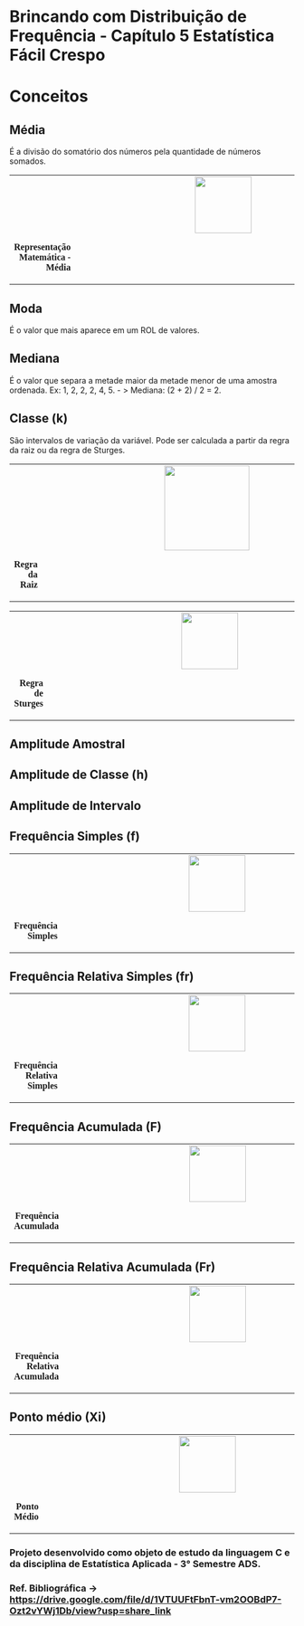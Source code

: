 # Brincando com Distribuição de Frequência - Capítulo 5 Estatística Fácil Crespo
# Conceitos
## Média
É a divisão do somatório dos números pela quantidade de números somados. 

<table align="center">
    <tr>
        <td align="center"> 
            <img src="https://media.discordapp.net/attachments/1029775754407452754/1084550758386642954/opera_Pa55xRA0lL.png" height=100px weight=100px>
            <p style='text-align: right; margin-right: 40em; font-family: Serif;'><b> Representação Matemática - Média </b></p>
        </td>
    </tr>
</table>

## Moda
É o valor que mais aparece em um ROL de valores. 

## Mediana
É o valor que separa a metade maior da metade menor de uma amostra ordenada. 
  Ex: 1, 2, 2, 2, 4, 5. - > Mediana: (2 + 2) / 2 = 2.
## Classe (k) 
São intervalos de variação da variável. Pode ser calculada a partir da regra da raiz ou da regra de Sturges. 

<table align="center">
    <tr>
        <td align="center"> 
            <img src="https://static.mundoeducacao.uol.com.br/mundoeducacao/conteudo/definicao-de-raiz.jpg" height=150px weight=150px>
            <p style='text-align: right; margin-right: 40em; font-family: Serif;'><b> Regra da Raiz </b></p>
        </td>
    </tr>
</table>

<table align="center">
    <tr>
        <td align="center"> 
            <img src="https://media.discordapp.net/attachments/1029775754407452754/1084552997369041006/opera_0tHVnSwKSO.png" height=100px weight=100px>
            <p style='text-align: right; margin-right: 40em; font-family: Serif;'><b> Regra de Sturges </b></p>
        </td>
    </tr>
</table>

## Amplitude Amostral 


## Amplitude de Classe (h)
## Amplitude de Intervalo 
## Frequência Simples (f) 

<table align="center">
    <tr>
        <td align="center"> 
            <img src="https://media.discordapp.net/attachments/1029775754407452754/1084554251008741436/opera_yZaGU2IkkZ.png" height=100px weight=100px>
            <p style='text-align: right; margin-right: 40em; font-family: Serif;'><b> Frequência Simples </b></p>
        </td>
    </tr>
</table>


## Frequência Relativa Simples (fr)

<table align="center">
    <tr>
        <td align="center"> 
            <img src="https://media.discordapp.net/attachments/1029775754407452754/1084554517045067866/opera_a4kwJYDAcx.png" height=100px weight=100px>
            <p style='text-align: right; margin-right: 40em; font-family: Serif;'><b> Frequência Relativa Simples </b></p>
        </td>
    </tr>
</table>

## Frequência Acumulada (F) 

<table align="center">
    <tr>
        <td align="center"> 
            <img src="https://media.discordapp.net/attachments/1029775754407452754/1084554728937115809/opera_WdDvBi60lf.png" height=100px weight=100px>
            <p style='text-align: right; margin-right: 40em; font-family: Serif;'><b> Frequência Acumulada </b></p>
        </td>
    </tr>
</table>


## Frequência Relativa Acumulada (Fr)

<table align="center">
    <tr>
        <td align="center"> 
            <img src="https://media.discordapp.net/attachments/1029775754407452754/1084554917152292957/opera_RWAzgsZ3vQ.png" height=100px weight=100px>
            <p style='text-align: right; margin-right: 40em; font-family: Serif;'><b> Frequência Relativa Acumulada </b></p>
        </td>
    </tr>
</table>


## Ponto médio (Xi)

<table align="center">
    <tr>
        <td align="center"> 
            <img src="https://media.discordapp.net/attachments/1029775754407452754/1084556036842721300/opera_iX47uPcNDg.png" height=100px weight=100px>
            <p style='text-align: right; margin-right: 40em; font-family: Serif;'><b> Ponto Médio </b></p>
        </td>
    </tr>
</table>


### Projeto desenvolvido como objeto de estudo da linguagem C e da disciplina de Estatística Aplicada - 3° Semestre ADS.
### Ref. Bibliográfica -> https://drive.google.com/file/d/1VTUUFtFbnT-vm2OOBdP7-Ozt2vYWj1Db/view?usp=share_link
